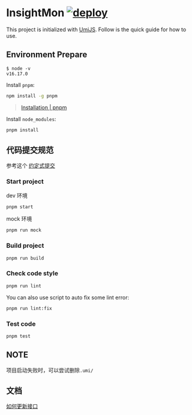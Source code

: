 # InsightMon [![deploy](https://github.com/InsightMon/InsightMon/actions/workflows/pull_release_deploy.yml/badge.svg)](https://github.com/InsightMon/InsightMon/actions/workflows/pull_release_deploy.yml)

This project is initialized with [UmiJS](https://umijs.org/). Follow is the quick guide for how to use.

## Environment Prepare

```
$ node -v
v16.17.0
```

Install `pnpm`:

```bash
npm install -g pnpm
```

> [Installation | pnpm](https://pnpm.io/installation)

Install `node_modules`:

```bash
pnpm install
```

## 代码提交规范

参考这个 [约定式提交](https://www.conventionalcommits.org/zh-hans/v1.0.0/)

### Start project

dev 环境

```bash
pnpm start
```

mock 环境

```bash
pnpm run mock
```

### Build project

```bash
pnpm run build
```

### Check code style

```bash
pnpm run lint
```

You can also use script to auto fix some lint error:

```bash
pnpm run lint:fix
```

### Test code

```bash
pnpm test
```

## NOTE

项目启动失败时，可以尝试删除`.umi/`

## 文档

[如何更新接口](./docs/%E5%A6%82%E4%BD%95%E6%9B%B4%E6%96%B0%E6%8E%A5%E5%8F%A3.md)
